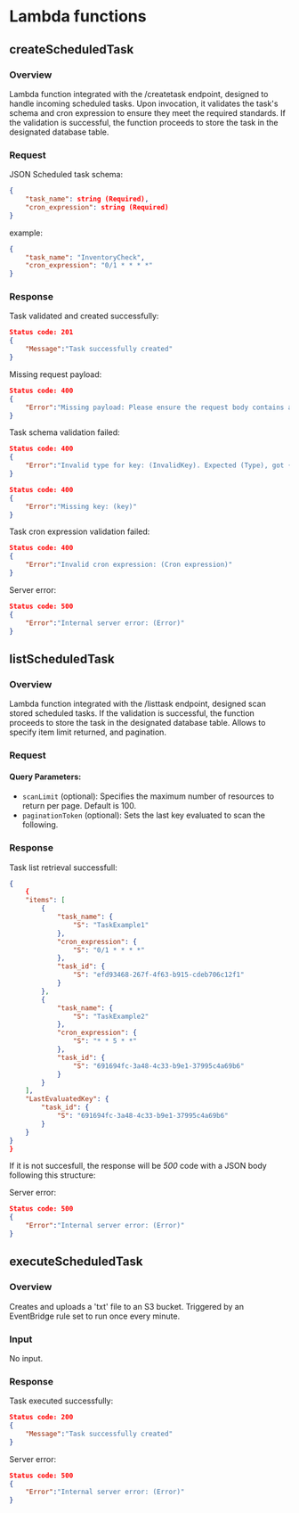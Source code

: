 # Lambda functions

## createScheduledTask

### Overview

Lambda function integrated with the /createtask endpoint, designed to handle incoming scheduled tasks. Upon invocation, it validates the task's schema and cron expression to ensure they meet the required standards. If the validation is successful, the function proceeds to store the task in the designated database table.

### Request

JSON Scheduled task schema:

``` JSON
{
    "task_name": string (Required),
    "cron_expression": string (Required)
}
```

example:

``` JSON
{
    "task_name": "InventoryCheck",
    "cron_expression": "0/1 * * * *"
}
```

### Response

Task validated and created successfully:

```JSON
Status code: 201
{
    "Message":"Task successfully created"
}
```

Missing request payload:

```JSON
Status code: 400
{
    "Error":"Missing payload: Please ensure the request body contains a valid payload"
}
```

Task schema validation failed:

```JSON
Status code: 400
{
    "Error":"Invalid type for key: (InvalidKey). Expected (Type), got {KeyTypeReceived}"
}
```
```JSON
Status code: 400
{
    "Error":"Missing key: (key)"
}
```

Task cron expression validation failed:

```JSON
Status code: 400
{
    "Error":"Invalid cron expression: (Cron expression)"
}
```

Server error:
```JSON
Status code: 500
{
    "Error":"Internal server error: (Error)"
}
```

## listScheduledTask

### Overview

Lambda function integrated with the /listtask endpoint, designed scan stored scheduled tasks. If the validation is successful, the function proceeds to store the task in the designated database table. Allows to specify item limit returned, and pagination.

### Request

#### Query Parameters:
- `scanLimit` (optional): Specifies the maximum number of resources to return per page. Default is 100.
- `paginationToken` (optional): Sets the last key evaluated to scan the following.

### Response

Task list retrieval successfull:

```JSON
{
    {
    "items": [
        {
            "task_name": {
                "S": "TaskExample1"
            },
            "cron_expression": {
                "S": "0/1 * * * *"
            },
            "task_id": {
                "S": "efd93468-267f-4f63-b915-cdeb706c12f1"
            }
        },
        {
            "task_name": {
                "S": "TaskExample2"
            },
            "cron_expression": {
                "S": "* * 5 * *"
            },
            "task_id": {
                "S": "691694fc-3a48-4c33-b9e1-37995c4a69b6"
            }
        }
    ],
    "LastEvaluatedKey": {
        "task_id": {
            "S": "691694fc-3a48-4c33-b9e1-37995c4a69b6"
        }
    }
}
}
```

If it is not succesfull, the response will be _500_ code with a JSON body following this structure:

Server error:
```JSON
Status code: 500
{
    "Error":"Internal server error: (Error)"
}
```

## executeScheduledTask

### Overview

Creates and uploads a 'txt' file to an S3 bucket. Triggered by an EventBridge rule set to run once every minute.

### Input

No input.

### Response

Task executed successfully:

```JSON
Status code: 200
{
    "Message":"Task successfully created"
}
```

Server error:

```JSON
Status code: 500
{
    "Error":"Internal server error: (Error)"
}
```